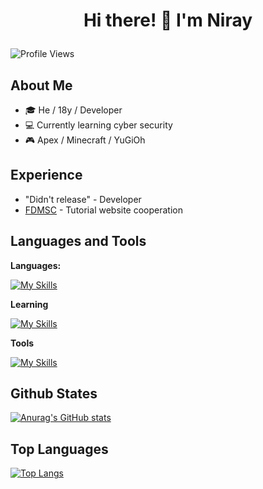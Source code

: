 # <p align="center">Hi there! 👋 I'm Niray</p>

![Profile Views](https://komarev.com/ghpvc/?username=Nightray256&color=yellow)

## About Me

- 🎓 He / 18y / Developer
- 💻 Currently learning cyber security
- 🎮 Apex / Minecraft / YuGiOh

## Experience

- "Didn't release" - Developer
- [FDMSC](https://github.com/Nightray256/TutorialProject) - Tutorial website cooperation

## Languages and Tools

**Languages:**

[![My Skills](https://skillicons.dev/icons?i=html,css,js,ts,java,rust,react,nextjs,cpp,cs,go)](https://skillicons.dev)

**Learning**

[![My Skills](https://skillicons.dev/icons?i=react,nextjs,rust,go)](https://skillicons.dev)

**Tools**

[![My Skills](https://skillicons.dev/icons?i=vscode,idea,webstorm,obsidian,latex)](https://skillicons.dev)

## Github States

[![Anurag's GitHub stats](https://github-readme-stats.vercel.app/api?username=Nightray256&show_icons=true&theme=radical)](https://github.com/anuraghazra/github-readme-stats)

## Top Languages
[![Top Langs](https://github-readme-stats.vercel.app/api/top-langs/?username=Nightray256&layout=compact&theme=radical)](https://github.com/anuraghazra/github-readme-stats)

